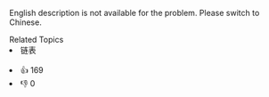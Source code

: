 <p>English description is not available for the problem. Please switch to Chinese.</p>

<div><div>Related Topics</div><div><li>链表</li></div></div><br><div><li>👍 169</li><li>👎 0</li></div>